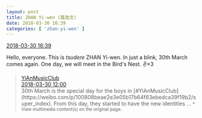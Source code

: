 ```yaml
---
layout: post
title: ZHAN Yi-wen (展逸文)
date: 2018-03-30 16:39
categories: [ 'zhan-yi-wen' ]
---
```


<div class="weibo-info">
  <a href="https://weibo.com/6108090526/G9MpFytl4">2018-03-30 16:39</a>
</div>

Hello, everyone. This is *tsudere* ZHAN Yi-wen. In just a blink, 30th March comes again. One day, we will meet in the Bird's Nest. :v:×3

<!-- more -->

> <div class="weibo-post-name">
>   <a href="https://weibo.com/u/6094546964">YiAnMusicClub</a>
> </div>
> <div class="weibo-info">
>   <a href="https://weibo.com/6094546964/G9KAi7fH9">2018-03-30 12:00</a>
> </div>
> 30th March is the special day for the boys in [#YiAnMusicClub](https://weibo.com/p/100808beae2e3e05b17b64f63ebedca39f19b2/super_index). From this day, they started to have the new identities …  
> <small>* View multimedia content(s) on the original page.</small>
